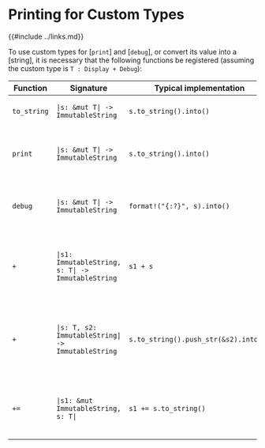 Printing for Custom Types
========================

{{#include ../links.md}}

To use custom types for [`print`] and [`debug`], or convert its value into a [string],
it is necessary that the following functions be registered (assuming the custom type
is `T : Display + Debug`):

| Function    | Signature                                                     | Typical implementation                | Usage                                                                                    |
| ----------- | ------------------------------------------------------------- | ------------------------------------- | ---------------------------------------------------------------------------------------- |
| `to_string` | <code>\|s: &mut T\| -> ImmutableString</code>                 | `s.to_string().into()`                | converts the custom type into a [string]                                                 |
| `print`     | <code>\|s: &mut T\| -> ImmutableString</code>                 | `s.to_string().into()`                | converts the custom type into a [string] for the [`print`] statement                     |
| `debug`     | <code>\|s: &mut T\| -> ImmutableString</code>                 | `format!("{:?}", s).into()`           | converts the custom type into a [string] for the [`debug`] statement                     |
| `+`         | <code>\|s1: ImmutableString, s: T\| -> ImmutableString</code> | `s1 + s`                              | appends the custom type to another [string], for `print("Answer: " + type);` usage       |
| `+`         | <code>\|s: T, s2: ImmutableString\| -> ImmutableString</code> | `s.to_string().push_str(&s2).into();` | appends another [string] to the custom type, for `print(type + " is the answer");` usage |
| `+=`        | <code>\|s1: &mut ImmutableString, s: T\|</code>               | `s1 += s.to_string()`                 | appends the custom type to an existing [string], for `s += type;` usage                  |
